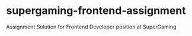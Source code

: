 # supergaming-frontend-assignment
 Assignment Solution for Frontend Developer position at SuperGaming
